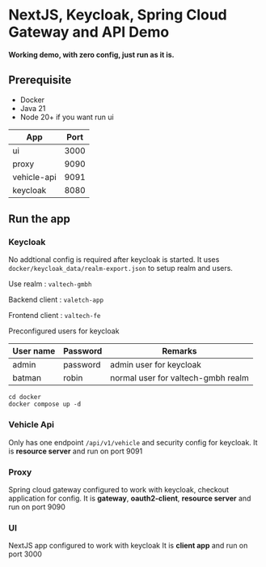 # NextJS, Keycloak, Spring Cloud Gateway and API Demo

**Working demo, with zero config, just run as it is.**

## Prerequisite

- Docker
- Java 21
- Node 20+ if you want run ui

| App         | Port |
|-------------|------|
| ui          | 3000 |
| proxy       | 9090 |
| vehicle-api | 9091 |
| keycloak    | 8080 |

## Run the app

### Keycloak

No addtional config is required after keycloak is started. It uses `docker/keycloak_data/realm-export.json` to setup
realm and users.

Use realm : `valtech-gmbh`

Backend client : `valetch-app`

Frontend client : `valtech-fe`

Preconfigured users for keycloak

| User name | Password | Remarks                            |
|-----------|----------|------------------------------------|
| admin     | password | admin user for keycloak            |
| batman    | robin    | normal user for valtech-gmbh realm |

```shell
cd docker
docker compose up -d
```

### Vehicle Api

Only has one endpoint `/api/v1/vehicle` and security config for keycloak.
It is **resource server** and run on port 9091

### Proxy

Spring cloud gateway configured to work with keycloak, checkout application for config.
It is **gateway**, **oauth2-client**, **resource server** and run on port 9090

### UI

NextJS app configured to work with keycloak
It is **client app** and run on port 3000

